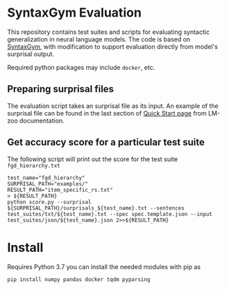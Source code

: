 # SyntaxGym Evaluation

This repository contains test suites and scripts for evaluating syntactic generalization in neural language models. The code is based on [SyntaxGym](https://github.com/cpllab/syntaxgym-core), with modification to support evaluation directly from model's surprisal output.

Required python packages may include `docker`, etc.

## Preparing surprisal files

The evaluation script takes an surprisal file as its input. An example of the surprisal file can be found in the last section of [Quick Start page](https://cpllab.github.io/lm-zoo/quickstart.html) from LM-zoo documentation.

## Get accuracy score for a particular test suite

The following script will print out the score for the test suite `fgd_hierarchy.txt`

```
test_name="fgd_hierarchy"
SURPRISAL_PATH="examples/"
RESULT_PATH="item_specific_rs.txt"
> ${RESULT_PATH}
python score.py --surprisal ${SURPRISAL_PATH}/surprisals_${test_name}.txt --sentences test_suites/txt/${test_name}.txt --spec spec.template.json --input test_suites/json/${test_name}.json 2>>${RESULT_PATH}
```

# Install

Requires Python 3.7 you can install the needed modules with pip as

    pip install numpy pandas docker tqdm pyparsing
